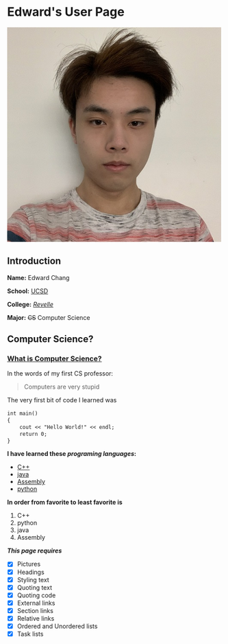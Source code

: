 # Edward's User Page


![Selfie](/images/selfie.jpg)

## Introduction

**Name:** Edward Chang

**School:** [UCSD](/images/ucsd%20logo.png)

**College:** [*Revelle*](/images/revelle-logo.png)

**Major:** ~~CS~~ Computer Science

## Computer Science?

### [What is Computer Science?](https://en.wikipedia.org/wiki/Computer_science)

In the words of my first CS professor:
> Computers are very stupid

The very first bit of code I learned was 
```
int main()
{
    cout << "Hello World!" << endl;
    return 0;
}
```

**I have learned these _programing languages_:**
- [C++](https://en.wikipedia.org/wiki/C%2B%2B)
- [java](https://en.wikipedia.org/wiki/Java_(programming_language))
- [Assembly](https://en.wikipedia.org/wiki/Assembly_language)
- [python](https://en.wikipedia.org/wiki/Python_(programming_language))
  
**In order from favorite to least favorite is**
1. C++
2. python
3. java
4. Assembly

***This page requires***
- [x] Pictures
- [x] Headings
- [x] Styling text
- [x] Quoting text
- [x] Quoting code
- [x] External links
- [x] Section links
- [x] Relative links
- [x] Ordered and Unordered lists
- [X] Task lists        